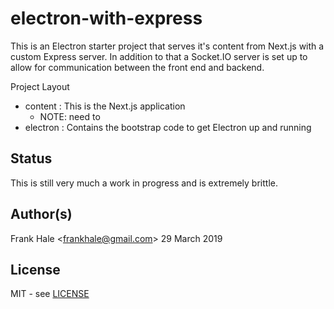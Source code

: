 # electron-with-express

This is an Electron starter project that serves it's content from Next.js with a custom Express server. In addition to that a Socket.IO server is set up to allow
for communication between the front end and backend.

Project Layout

- content : This is the Next.js application
  - NOTE: need to
- electron : Contains the bootstrap code to get Electron up and running

## Status

This is still very much a work in progress and is extremely brittle.

## Author(s)

Frank Hale &lt;frankhale@gmail.com&gt;
29 March 2019

## License

MIT - see [LICENSE](LICENSE)
